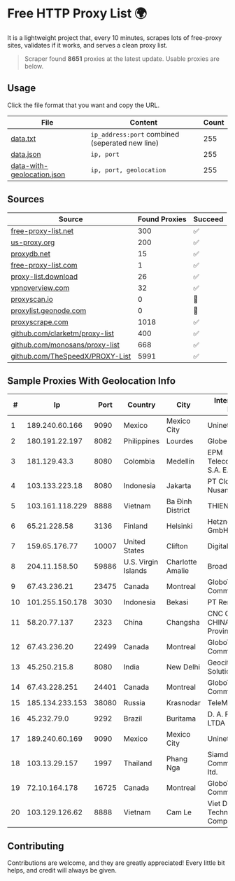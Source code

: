 
# Free HTTP Proxy List 🌍

It is a lightweight project that, every 10 minutes, scrapes lots of free-proxy sites, validates if it works, and serves a clean proxy list.


> Scraper found **8651** proxies at the latest update. Usable proxies are below.

## Usage

Click the file format that you want and copy the URL.


|File|Content|Count|
|----|-------|-----|
|[data.txt](https://raw.githubusercontent.com/themiralay/Proxy-List-World/master/data.txt)|`ip_address:port` combined (seperated new line)|255|
|[data.json](https://raw.githubusercontent.com/themiralay/Proxy-List-World/master/data.json)|`ip, port`|255|
|[data-with-geolocation.json](https://raw.githubusercontent.com/themiralay/Proxy-List-World/master/data-with-geolocation.json)|`ip, port, geolocation`|255|

## Sources

|Source|Found Proxies|Succeed|
|------|-------------|-------|
|[free-proxy-list.net](https://free-proxy-list.net)|300|✅|
|[us-proxy.org](https://www.us-proxy.org)|200|✅|
|[proxydb.net](http://proxydb.net)|15|✅|
|[free-proxy-list.com](https://free-proxy-list.com/?page=&port=&type%5B%5D=http&type%5B%5D=https&up_time=0&search=Search)|1|✅|
|[proxy-list.download](https://www.proxy-list.download/HTTP)|26|✅|
|[vpnoverview.com](https://vpnoverview.com/privacy/anonymous-browsing/free-proxy-servers)|32|✅|
|[proxyscan.io](https://www.proxyscan.io)|0|🚫|
|[proxylist.geonode.com](https://proxylist.geonode.com/api/proxy-list?limit=300&page=1&sort_by=lastChecked&sort_type=desc&protocols=http,https)|0|🚫|
|[proxyscrape.com](https://api.proxyscrape.com/v2/?request=displayproxies&protocol=http&timeout=10000&country=all&ssl=all&anonymity=all)|1018|✅|
|[github.com/clarketm/proxy-list](https://raw.githubusercontent.com/clarketm/proxy-list/master/proxy-list-raw.txt)|400|✅|
|[github.com/monosans/proxy-list](https://raw.githubusercontent.com/monosans/proxy-list/main/proxies/http.txt)|668|✅|
|[github.com/TheSpeedX/PROXY-List](https://raw.githubusercontent.com/TheSpeedX/PROXY-List/master/http.txt)|5991|✅|


## Sample Proxies With Geolocation Info

|#|Ip|Port|Country|City|Internet Service Provider|
|-|--|----|-------|----|-------------------------|
|1|189.240.60.166|9090|Mexico|Mexico City|Uninet S.A. de C.V.|
|2|180.191.22.197|8082|Philippines|Lourdes|Globe Telecom|
|3|181.129.43.3|8080|Colombia|Medellín|EPM Telecomunicaciones S.A. E.S.P.|
|4|103.133.223.18|8080|Indonesia|Jakarta|PT Cloud Teknologi Nusantara|
|5|103.161.118.229|8888|Vietnam|Ba Đình District|THIENCO|
|6|65.21.228.58|3136|Finland|Helsinki|Hetzner Online GmbH|
|7|159.65.176.77|10007|United States|Clifton|DigitalOcean, LLC|
|8|204.11.158.50|59886|U.S. Virgin Islands|Charlotte Amalie|Broadband VI, LLC|
|9|67.43.236.21|23475|Canada|Montreal|GloboTech Communications|
|10|101.255.150.178|3030|Indonesia|Bekasi|PT Remala Abadi|
|11|58.20.77.137|2323|China|Changsha|CNC Group CHINA169 Hunan Province Network|
|12|67.43.236.20|22499|Canada|Montreal|GloboTech Communications|
|13|45.250.215.8|8080|India|New Delhi|Geocity Network Solutions PVT LTD|
|14|67.43.228.251|24401|Canada|Montreal|GloboTech Communications|
|15|185.134.233.153|38080|Russia|Krasnodar|TeleMaks Ltd|
|16|45.232.79.0|9292|Brazil|Buritama|D. A. F. BANSI & CIA LTDA|
|17|189.240.60.169|9090|Mexico|Mexico City|Uninet S.A. de C.V.|
|18|103.13.29.157|1997|Thailand|Phang Nga|Siamdata Communication Co., ltd.|
|19|72.10.164.178|16725|Canada|Montreal|GloboTech Communications|
|20|103.129.126.62|8888|Vietnam|Cam Le|Viet Digital Technology Liability Company|



## Contributing

Contributions are welcome, and they are greatly appreciated! Every
little bit helps, and credit will always be given.

